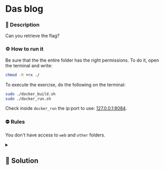 # Das blog
### 📄 Description
Can you retrieve the flag?

### ⚙ How to run it
Be sure that the the entire folder has the right permissions.
To do it, open the terminal and write:
```bash
chmod -R +rx ./
```

To execute the exercise, do the following on the terminal:
```bash
sudo ./docker_build.sh
sudo ./docker_run.sh
```

Check inside `docker_run` the ip:port to use: [127.0.0.1:8084](127.0.0.1:8084).

### ⛔ Rules
You don't have access to `web` and `other` folders.


<details>
    <summary>
        <h2>🔑 Solution</h2>
    </summary>

Analize the code: we see there's some usefull comment given by mistake by the developer:

>Development test account:
> * user: `JohnTestUser`
> * pass: `AtestAccount`

We try to put the info on the box and try to log and we will redirect to another page.

Seems ther's another level, we can go:
 
`Ispection >>  Application` and we change from `user` to `admin` and the flag will appear.


<h3> 🚩 Flag </h3>

```plain
flag{C00kies_can_be_chenged?}
```
</details>
